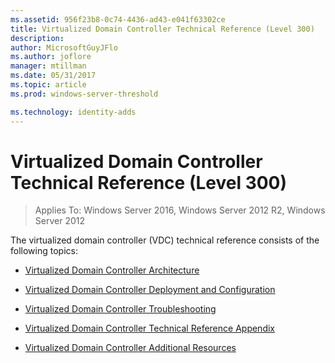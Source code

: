 ```yaml
---
ms.assetid: 956f23b8-0c74-4436-ad43-e041f63302ce
title: Virtualized Domain Controller Technical Reference (Level 300)
description:
author: MicrosoftGuyJFlo
ms.author: joflore
manager: mtillman
ms.date: 05/31/2017
ms.topic: article
ms.prod: windows-server-threshold

ms.technology: identity-adds
---
```


# Virtualized Domain Controller Technical Reference (Level 300)

>Applies To: Windows Server 2016, Windows Server 2012 R2, Windows Server 2012

The virtualized domain controller (VDC) technical reference consists of the following topics:  
  
-   [Virtualized Domain Controller Architecture](../../../ad-ds/get-started/virtual-dc/Virtualized-Domain-Controller-Architecture.md)  
  
-   [Virtualized Domain Controller Deployment and Configuration](../../../ad-ds/get-started/virtual-dc/Virtualized-Domain-Controller-Deployment-and-Configuration.md)  
  
-   [Virtualized Domain Controller Troubleshooting](../../../ad-ds/manage/virtual-dc/Virtualized-Domain-Controller-Troubleshooting.md)  
  
-   [Virtualized Domain Controller Technical Reference Appendix](../../../ad-ds/reference/virtual-dc/Virtualized-Domain-Controller-Technical-Reference-Appendix.md)  
  
-   [Virtualized Domain Controller Additional Resources](../../../ad-ds/reference/virtual-dc/Virtualized-Domain-Controller-Additional-Resources.md)  
  

